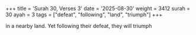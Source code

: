 +++
title = 'Surah 30, Verses 3'
date = '2025-08-30'
weight = 3412
surah = 30
ayah = 3
tags = ["defeat", "following", "land", "triumph"]
+++

in a nearby land. Yet following their defeat, they will triumph